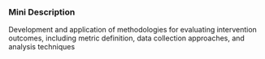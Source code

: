 ### Mini Description

Development and application of methodologies for evaluating intervention outcomes, including metric definition, data collection approaches, and analysis techniques
